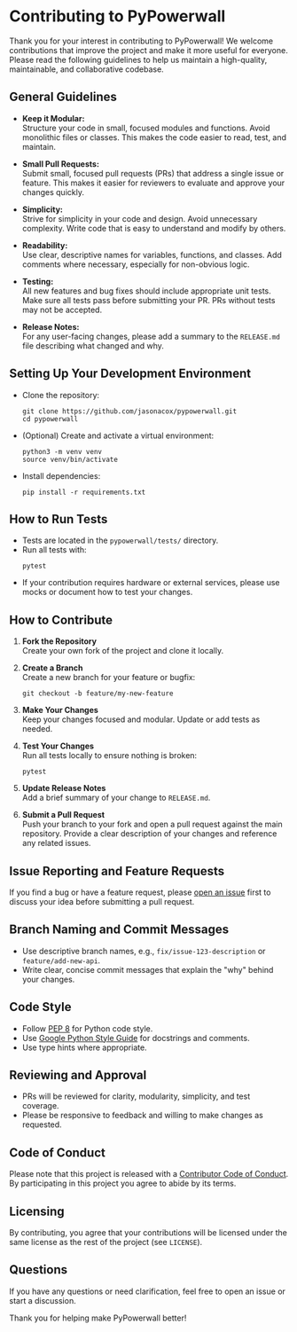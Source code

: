 # Contributing to PyPowerwall

Thank you for your interest in contributing to PyPowerwall! We welcome contributions that improve the project and make it more useful for everyone. Please read the following guidelines to help us maintain a high-quality, maintainable, and collaborative codebase.

## General Guidelines

- **Keep it Modular:**  
  Structure your code in small, focused modules and functions. Avoid monolithic files or classes. This makes the code easier to read, test, and maintain.

- **Small Pull Requests:**  
  Submit small, focused pull requests (PRs) that address a single issue or feature. This makes it easier for reviewers to evaluate and approve your changes quickly.

- **Simplicity:**  
  Strive for simplicity in your code and design. Avoid unnecessary complexity. Write code that is easy to understand and modify by others.

- **Readability:**  
  Use clear, descriptive names for variables, functions, and classes. Add comments where necessary, especially for non-obvious logic.

- **Testing:**  
  All new features and bug fixes should include appropriate unit tests. Make sure all tests pass before submitting your PR. PRs without tests may not be accepted.

- **Release Notes:**  
  For any user-facing changes, please add a summary to the `RELEASE.md` file describing what changed and why.

## Setting Up Your Development Environment

- Clone the repository:
  ```
  git clone https://github.com/jasonacox/pypowerwall.git
  cd pypowerwall
  ```
- (Optional) Create and activate a virtual environment:
  ```
  python3 -m venv venv
  source venv/bin/activate
  ```
- Install dependencies:
  ```
  pip install -r requirements.txt
  ```

## How to Run Tests

- Tests are located in the `pypowerwall/tests/` directory.
- Run all tests with:
  ```
  pytest
  ```
- If your contribution requires hardware or external services, please use mocks or document how to test your changes.

## How to Contribute

1. **Fork the Repository**  
   Create your own fork of the project and clone it locally.

2. **Create a Branch**  
   Create a new branch for your feature or bugfix:
   ```
   git checkout -b feature/my-new-feature
   ```

3. **Make Your Changes**  
   Keep your changes focused and modular. Update or add tests as needed.

4. **Test Your Changes**  
   Run all tests locally to ensure nothing is broken:
   ```
   pytest
   ```

5. **Update Release Notes**  
   Add a brief summary of your change to `RELEASE.md`.

6. **Submit a Pull Request**  
   Push your branch to your fork and open a pull request against the main repository. Provide a clear description of your changes and reference any related issues.

## Issue Reporting and Feature Requests

If you find a bug or have a feature request, please [open an issue](https://github.com/jasonacox/pypowerwall/issues) first to discuss your idea before submitting a pull request.

## Branch Naming and Commit Messages

- Use descriptive branch names, e.g., `fix/issue-123-description` or `feature/add-new-api`.
- Write clear, concise commit messages that explain the "why" behind your changes.

## Code Style

- Follow [PEP 8](https://pep8.org/) for Python code style.
- Use [Google Python Style Guide](https://google.github.io/styleguide/pyguide.html) for docstrings and comments.
- Use type hints where appropriate.

## Reviewing and Approval

- PRs will be reviewed for clarity, modularity, simplicity, and test coverage.
- Please be responsive to feedback and willing to make changes as requested.

## Code of Conduct

Please note that this project is released with a [Contributor Code of Conduct](CODE_OF_CONDUCT.md). By participating in this project you agree to abide by its terms.

## Licensing

By contributing, you agree that your contributions will be licensed under the same license as the rest of the project (see `LICENSE`).

## Questions

If you have any questions or need clarification, feel free to open an issue or start a discussion.

Thank you for helping make PyPowerwall better!
